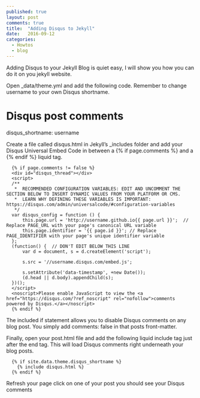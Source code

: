 ```yaml
---
published: true
layout: post
comments: true
title:  "Adding Disqus to Jekyll"
date:   2016-09-12
categories:
  - Howtos
  - blog
---
```


Adding Disqus to your Jekyll Blog is quiet easy, I will show you how you can do it on you jekyll website.

Open _data/theme.yml and add the following code. Remember to change username to your own Disqus shortname.

# Disqus post comments
disqus_shortname: username

Create a file called disqus.html in Jekyll’s _includes folder and add your Disqus Universal Embed Code in between a {% if page.comments %} and a {% endif %} liquid tag.

      {% if page.comments != false %}
      <div id="disqus_thread"></div>
      <script>
      /**
       *  RECOMMENDED CONFIGURATION VARIABLES: EDIT AND UNCOMMENT THE SECTION BELOW TO INSERT DYNAMIC VALUES FROM YOUR PLATFORM OR CMS.
       *  LEARN WHY DEFINING THESE VARIABLES IS IMPORTANT: https://disqus.com/admin/universalcode/#configuration-variables
       */
      var disqus_config = function () {
          this.page.url = 'http://username.github.io{{ page.url }}';  // Replace PAGE_URL with your page's canonical URL variable
          this.page.identifier = '{{ page.id }}'; // Replace PAGE_IDENTIFIER with your page's unique identifier variable
      };
      (function() {  // DON'T EDIT BELOW THIS LINE
          var d = document, s = d.createElement('script');
          
          s.src = '//username.disqus.com/embed.js';
          
          s.setAttribute('data-timestamp', +new Date());
          (d.head || d.body).appendChild(s);
      })();
      </script>
      <noscript>Please enable JavaScript to view the <a href="https://disqus.com/?ref_noscript" rel="nofollow">comments powered by Disqus.</a></noscript>
      {% endif %}

The included if statement allows you to disable Disqus comments on any blog post. You simply add comments: false in that posts front-matter.

Finally, open your post.html file and add the following liquid include tag just after the end </div> tag. This will load Disqus comments right underneath your blog posts.

      {% if site.data.theme.disqus_shortname %}
        {% include disqus.html %}
      {% endif %}

Refresh your page click on one of your post you should see your Disqus comments





